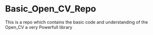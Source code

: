 # Basic_Open_CV_Repo
This is a repo which contains the basic code and understanding of the Open_CV a very Powerfull library 
